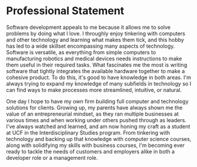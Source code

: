 # Professional Statement

Software development appeals to me because it allows me to solve problems by doing what I love. I throughly enjoy tinkering with computers and other technology and learning what makes them tick, and this hobby has led to a wide skillset encompassing many aspects of technology. Software is versatile, as everything from simple computers to manufacturing robotics and medical devices needs instructions to make them useful in their required tasks. What fascinates me the most is writing software that tightly integrates the available hardware together to make a cohesive product. To do this, it's good to have knowledge in both areas. I'm always trying to expand my knowledge of many subfields in technology so I can find ways to make processes more streamlined, intuitive, or natural.

One day I hope to have my own firm building full computer and technology solutions for clients. Growing up, my parents have always shown me the value of an entrepreneurial mindset, as they ran multiple businesses at various times and when working under others pushed through as leaders. I've always watched and learned, and am now honing my craft as a student at UCF in the Interdisciplinary Studies program. From tinkering with technology and backing up that knowledge with computer science courses, along with solidifying my skills with business courses, I'm becoming ever ready to tackle the needs of customers and employers alike in both a developer role or a management role.